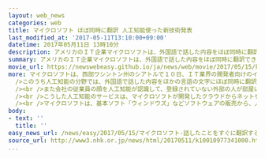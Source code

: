 ```yaml
---
layout: web_news
categories: web
title: マイクロソフト ほぼ同時に翻訳 人工知能使った新技術発表
last_modified_at: '2017-05-11T13:10:00+09:00'
datetime: 2017年05月11日 13時10分
description: アメリカのＩＴ企業マイクロソフトは、外国語で話した内容をほぼ同時に翻訳できる機能など、人工知能を使った新たな技術を発表しました。
summary: アメリカのＩＴ企業マイクロソフトは、外国語で話した内容をほぼ同時に翻訳できる機能など、人工知能を使った新たな技術を発表しました。
movie_url: https://newswebeasy.github.io/ja/news/web/movie/2017/05/15/k10010977341000.mp4
more: マイクロソフトは、西部ワシントン州のシアトルで１０日、ＩＴ業界の開発者向けのイベントを開き、自社で開発した最先端の技術を発表しました。<br /><br
  />このうち人工知能の分野では、外国語で話した内容をほかの言語の文字にほぼ同時に翻訳できる機能を披露しました。日本語を含む６０以上の言語に対応するということで、会議などでのプレゼンテーションの場面を想定した実演では、スペイン語で説明した内容がスライドの下の部分に英語の字幕ですらすらと表示されました。<br
  /><br />また会社の従業員の顔を人工知能が認識して、登録されていない外部の人が部屋に入ると警告を出す技術も披露し、人工知能はセキュリティーの強化にも役立つとアピールしました。<br
  /><br />こうした人工知能のサービスは、マイクロソフトが開発したクラウドからネットを通じて提供されるため、手持ちのパソコンやスマートフォンで利用できます。<br
  /><br />マイクロソフトは、基本ソフト「ウィンドウズ」などソフトウェアの販売から、人工知能の需要の高まりで今後の成長が期待できるクラウドサービスに事業の軸足を移しています。マイクロソフトのクリス・カポセラ上級副社長は「人工知能は人間の創造力を高める。開発した人工知能を多くの人が利用してくれることにわくわくしている」と話していました。
body:
- text: ''
  title: ''
easy_news_url: /news/easy/2017/05/15/マイクロソフト-話したことをすぐに翻訳するサービス/
source_url: http://www3.nhk.or.jp/news/html/20170511/k10010977341000.html
...
```

